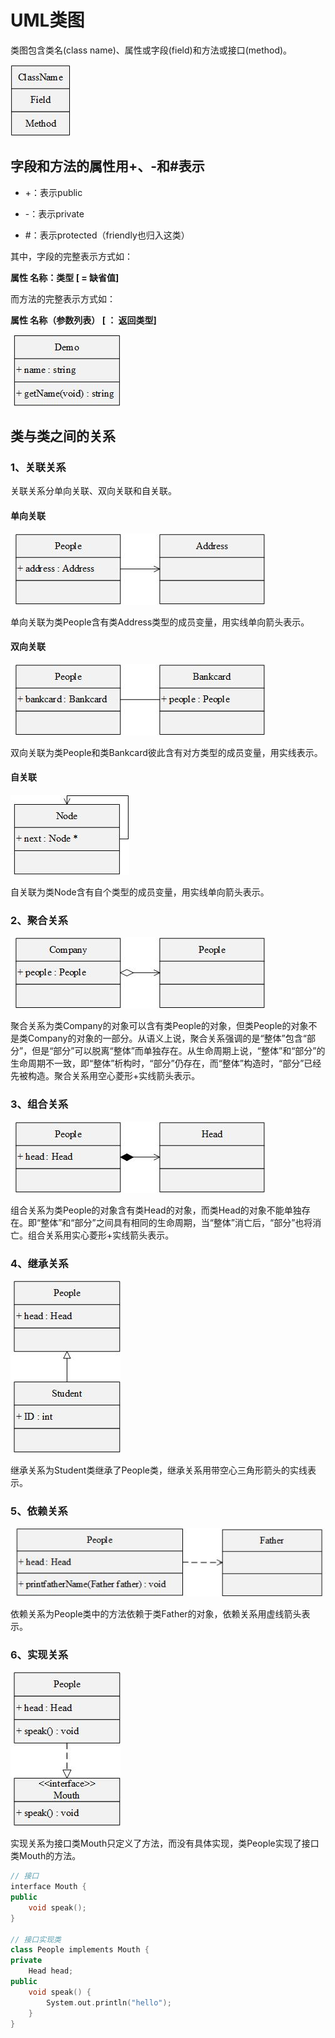 # UML类图

类图包含类名(class name)、属性或字段(field)和方法或接口(method)。

![fig1](./figure1.jpg)

## 字段和方法的属性用+、-和#表示

- +：表示public

- -：表示private
- #：表示protected（friendly也归入这类）

其中，字段的完整表示方式如：

**属性 	名称：类型  [ = 缺省值]**

而方法的完整表示方式如：

**属性 	名称（参数列表）  [ ： 返回类型]**

![fig2](./figure2.jpg)

## 类与类之间的关系

### 1、关联关系

关联关系分单向关联、双向关联和自关联。

#### 单向关联

![fig3](./figure3.jpg)

单向关联为类People含有类Address类型的成员变量，用实线单向箭头表示。

#### 双向关联

![fig4](./figure4.jpg)

双向关联为类People和类Bankcard彼此含有对方类型的成员变量，用实线表示。

#### 自关联

![fig5](./figure5.jpg)

自关联为类Node含有自个类型的成员变量，用实线单向箭头表示。

### 2、聚合关系

![fig6](./figure6.jpg)

聚合关系为类Company的对象可以含有类People的对象，但类People的对象不是类Company的对象的一部分。从语义上说，聚合关系强调的是“整体”包含“部分”，但是“部分”可以脱离“整体”而单独存在。从生命周期上说，“整体”和“部分”的生命周期不一致，即“整体”析构时，“部分”仍存在，而“整体”构造时，“部分”已经先被构造。聚合关系用空心菱形+实线箭头表示。

### 3、组合关系

![fig7](./figure7.jpg)

组合关系为类People的对象含有类Head的对象，而类Head的对象不能单独存在。即“整体”和“部分”之间具有相同的生命周期，当“整体”消亡后，“部分”也将消亡。组合关系用实心菱形+实线箭头表示。

### 4、继承关系

![fig8](./figure8.jpg)

继承关系为Student类继承了People类，继承关系用带空心三角形箭头的实线表示。

### 5、依赖关系

![fig9](./figure9.jpg)

依赖关系为People类中的方法依赖于类Father的对象，依赖关系用虚线箭头表示。

### 6、实现关系

![fig10](./figure10.jpg)

实现关系为接口类Mouth只定义了方法，而没有具体实现，类People实现了接口类Mouth的方法。

~~~c++
// 接口
interface Mouth {
public 
	void speak();
}

// 接口实现类
class People implements Mouth {
private 
    Head head;
public 
    void speak() {
        System.out.println("hello");
    }
}

~~~

